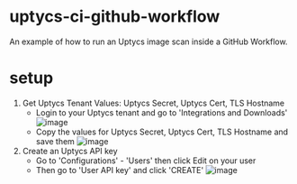 # uptycs-ci-github-workflow
An example of how to run an Uptycs image scan inside a GitHub Workflow. 

# setup
1. Get Uptycs Tenant Values: Uptycs Secret, Uptycs Cert, TLS Hostname
   - Login to your Uptycs tenant and go to 'Integrations and Downloads'
   ![image](https://github.com/uptycslabs/uptycs-ci-github-workflow/assets/49769928/e264b6d8-9c1b-4af4-a835-3911e7e9aa1f)
   - Copy the values for Uptycs Secret, Uptycs Cert, TLS Hostname and save them
     ![image](https://github.com/uptycslabs/uptycs-ci-github-workflow/assets/49769928/511641d8-b03b-4ac1-9f7b-1b6929bb1381)
2. Create an Uptycs API key
   - Go to 'Configurations' - 'Users' then click Edit on your user
   - Then go to 'User API key' and click 'CREATE'
     ![image](https://github.com/uptycslabs/uptycs-ci-github-workflow/assets/49769928/3211594a-7c65-4736-b135-7b6024b69c84)

 


